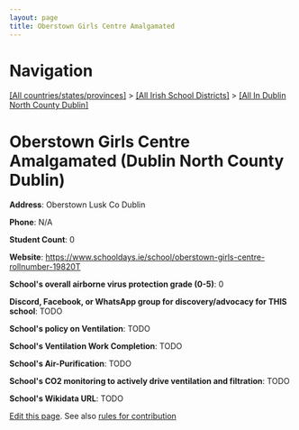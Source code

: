 ```yaml
---
layout: page
title: Oberstown Girls Centre Amalgamated
---
```

# Navigation

[[All countries/states/provinces]](../../..) > [[All Irish School Districts]](../..) > [[All In Dublin North County Dublin]](..)

# Oberstown Girls Centre Amalgamated (Dublin North County Dublin)

**Address**: Oberstown Lusk Co Dublin

**Phone**: N/A

**Student Count**: 0

**Website**: <https://www.schooldays.ie/school/oberstown-girls-centre-rollnumber-19820T>

**School's overall airborne virus protection grade (0-5)**: 0

**Discord, Facebook, or WhatsApp group for discovery/advocacy for THIS school**: TODO

**School's policy on Ventilation**: TODO

**School's Ventilation Work Completion**: TODO

**School's Air-Purification**: TODO

**School's CO2 monitoring to actively drive ventilation and filtration**: TODO

**School's Wikidata URL**: TODO


[Edit this page](https://github.com/ventilate-schools/Ireland/edit/main/./Dublin_North_County_Dublin/Oberstown_Girls_Centre_Amalgamated.md). See also [rules for contribution](../../../contribution-rules/)